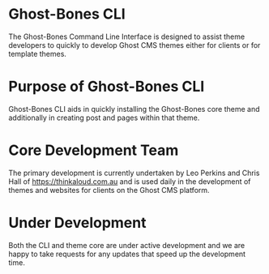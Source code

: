 # Ghost-Bones CLI
The Ghost-Bones Command Line Interface is designed to assist theme developers to quickly to develop Ghost CMS themes either for clients or for template themes.

# Purpose of Ghost-Bones CLI
Ghost-Bones CLI aids in quickly installing the Ghost-Bones core theme and additionally in creating post and pages within that theme. 

# Core Development Team
The primary development is currently undertaken by Leo Perkins and Chris Hall of https://thinkaloud.com.au and is used daily in the development of themes and websites for clients on the Ghost CMS platform.

# Under Development
Both the CLI and theme core are under active development and we are happy to take requests for any updates that speed up the development time.

